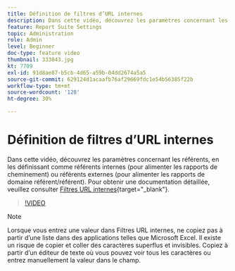 ```yaml
---
title: Définition de filtres d’URL internes
description: Dans cette vidéo, découvrez les paramètres concernant les référents, en les définissant comme référents internes (pour alimenter les rapports de cheminement) ou référents externes (pour alimenter les rapports de domaine référent/référent).
feature: Report Suite Settings
topic: Administration
role: Admin
level: Beginner
doc-type: feature video
thumbnail: 333043.jpg
kt: 7709
exl-id: 91d8ae87-b5cb-4d65-a59b-04dd2674a5a5
source-git-commit: 629124d1acaafb76af29669fdc1e54b56385f22b
workflow-type: tm+mt
source-wordcount: '128'
ht-degree: 30%

---
```


# Définition de filtres d’URL internes

Dans cette vidéo, découvrez les paramètres concernant les référents, en les définissant comme référents internes (pour alimenter les rapports de cheminement) ou référents externes (pour alimenter les rapports de domaine référent/référent). Pour obtenir une documentation détaillée, veuillez consulter [Filtres URL internes](https://experienceleague.adobe.com/docs/analytics/admin/admin-tools/internal-url-filter-admin.html?lang=fr){target="_blank"}.

>[!VIDEO](https://video.tv.adobe.com/v/333043/?quality=12&learn=on)

>[!NOTE]
>
>Lorsque vous entrez une valeur dans Filtres URL internes, ne copiez pas à partir d’une liste dans des applications telles que Microsoft Excel. Il existe un risque de copier et coller des caractères superflus et invisibles. Copiez à partir d’un éditeur de texte où vous pouvez voir tous les caractères ou entrez manuellement la valeur dans le champ.